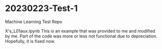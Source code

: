 # 20230223-Test-1
Machine Learning Test Repo

X's_L01aux.ipynb 
This is an example that was provided to me and modified by me.  Part of the code was more or less not functional due to depreciation.  Hopefully, it is fixed now.
